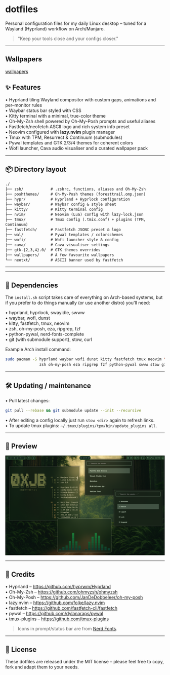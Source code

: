 # dotfiles

Personal configuration files for my daily Linux desktop – tuned for a Wayland (Hyprland) workflow on Arch/Manjaro.

> "Keep your tools close and your configs closer."

---
## Wallpapers

[wallpapers](wallpapers/wallz.md)

## ✨ Features

• Hyprland tiling Wayland compositor with custom gaps, animations and per–monitor rules  
• Waybar status bar styled with CSS  
• Kitty terminal with a minimal, true-color theme  
• Oh-My-Zsh shell powered by Oh-My-Posh prompts and useful aliases  
• Fastfetch/neofetch ASCII logo and rich system info preset  
• Neovim configured with **lazy.nvim** plugin manager  
• Tmux with TPM, Resurrect & Continuum (submodules)  
• Pywal templates and GTK 2/3/4 themes for coherent colors  
• Wofi launcher, Cava audio visualiser and a curated wallpaper pack

---

## 📦 Directory layout

```
./
├── zsh/            # .zshrc, functions, aliases and Oh-My-Zsh
├── poshthemes/     # Oh-My-Posh themes (foresttrail.omp.json)
├── hypr/           # Hyprland + Hyprlock configuration
├── waybar/         # Waybar config & style sheet
├── kitty/          # Kitty terminal config
├── nvim/           # Neovim (Lua) config with lazy-lock.json
├── tmux/           # Tmux config (.tmix.conf) + plugins (TPM, Continuum)
├── fastfetch/      # Fastfetch JSONC preset & logo
├── wal/            # Pywal templates / colorschemes
├── wofi/           # Wofi launcher style & config
├── cava/           # Cava visualiser settings
├── gtk-{2,3,4}.0/  # GTK themes overrides
├── wallpapers/     # A few favourite wallpapers
└── neotxt/         # ASCII banner used by fastfetch
```

---

---

## 🔧 Dependencies

The `install.sh` script takes care of everything on Arch-based systems, but if you prefer to do things manually (or use another distro) you'll need:

• hyprland, hyprlock, swayidle, swww  
• waybar, wofi, dunst  
• kitty, fastfetch, tmux, neovim  
• zsh, oh-my-posh, eza, ripgrep, fzf  
• python-pywal, nerd-fonts-complete  
• git (with submodule support), stow, curl

Example Arch install command:

```bash
sudo pacman -S hyprland waybar wofi dunst kitty fastfetch tmux neovim \
               zsh oh-my-posh eza ripgrep fzf python-pywal swww stow git curl
```

---

## 🛠 Updating / maintenance

• Pull latest changes:
```bash
git pull --rebase && git submodule update --init --recursive
```
• After editing a config locally just run `stow <dir>` again to refresh links.  
• To update tmux plugins: `~/.tmux/plugins/tpm/bin/update_plugins all`.

---

## 📸 Preview

![rice](./assets/rizzzzzzzzzzeeeeeee.png)

---

## 🤝 Credits

• Hyprland – https://github.com/hyprwm/Hyprland  
• Oh-My-Zsh – https://github.com/ohmyzsh/ohmyzsh  
• Oh-My-Posh – https://github.com/JanDeDobbeleer/oh-my-posh  
• lazy.nvim – https://github.com/folke/lazy.nvim  
• fastfetch – https://github.com/fastfetch-cli/fastfetch  
• pywal – https://github.com/dylanaraps/pywal  
• tmux-plugins – https://github.com/tmux-plugins  

> Icons in prompt/status bar are from [Nerd Fonts](https://www.nerdfonts.com/).

---

## 📜 License

These dotfiles are released under the MIT license – please feel free to copy, fork and adapt them to your needs. 
